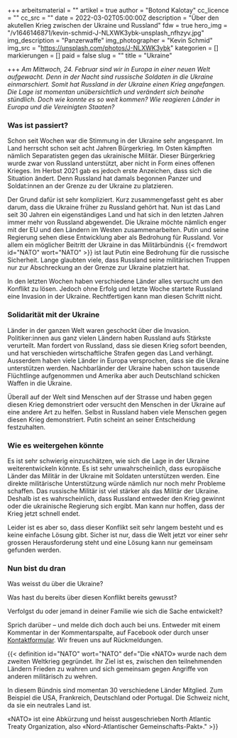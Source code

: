 +++
arbeitsmaterial = ""
artikel = true
author = "Botond Kalotay"
cc_licence = ""
cc_src = ""
date = 2022-03-02T05:00:00Z
description = "Über den akutellen Krieg zwischen der Ukraine und Russland"
fdw = true
hero_img = "/v1646146871/kevin-schmid-J-NLXWK3ybk-unsplash_nfhzyv.jpg"
img_description = "Panzerwaffe"
img_photographer = "Kevin Schmid"
img_src = "https://unsplash.com/photos/J-NLXWK3ybk"
kategorien = []
markierungen = []
paid = false
slug = ""
title = "Ukraine"

+++
_Am Mittwoch, 24. Februar sind wir in Europa in einer neuen Welt aufgewacht. Denn in der Nacht sind russische Soldaten in die Ukraine einmarschiert. Somit hat Russland in der Ukraine einen Krieg angefangen. Die Lage ist momentan unübersichtlich und verändert sich beinahe stündlich. Doch wie konnte es so weit kommen? Wie reagieren Länder in Europa und die Vereinigten Staaten?_

### Was ist passiert?

Schon seit Wochen war die Stimmung in der Ukraine sehr angespannt. Im Land herrscht schon seit acht Jahren Bürgerkrieg. Im Osten kämpften nämlich Separatisten gegen das ukrainische Militär. Dieser Bürgerkrieg wurde zwar von Russland unterstützt, aber nicht in Form eines offenen Krieges. Im Herbst 2021 gab es jedoch erste Anzeichen, dass sich die Situation ändert. Denn Russland hat damals begonnen Panzer und Soldat:innen an der Grenze zu der Ukraine zu platzieren.

Der Grund dafür ist sehr kompliziert. Kurz zusammengefasst geht es aber darum, dass die Ukraine früher zu Russland gehört hat. Nun ist das Land seit 30 Jahren ein eigenständiges Land und hat sich in den letzten Jahren immer mehr von Russland abgewendet. Die Ukraine möchte nämlich enger mit der EU und den Ländern im Westen zusammenarbeiten. Putin und seine Regierung sehen diese Entwicklung aber als Bedrohung für Russland. Vor allem ein möglicher Beitritt der Ukraine in das Militärbündnis {{< fremdwort id="NATO" wort="NATO" >}} ist laut Putin eine Bedrohung für die russische Sicherheit. Lange glaubten viele, dass Russland seine militärischen Truppen nur zur Abschreckung an der Grenze zur Ukraine platziert hat.

In den letzten Wochen haben verschiedene Länder alles versucht um den Konflikt zu lösen. Jedoch ohne Erfolg und letzte Woche startete Russland eine Invasion in der Ukraine. Rechtfertigen kann man diesen Schritt nicht.

### Solidarität mit der Ukraine

Länder in der ganzen Welt waren geschockt über die Invasion. Politiker:innen aus ganz vielen Ländern haben Russland aufs Stärkste verurteilt. Man fordert von Russland, dass sie diesen Krieg sofort beenden, und hat verschieden wirtschaftliche Strafen gegen das Land verhängt. Ausserdem haben  viele Länder in Europa versprochen, dass sie die Ukraine unterstützen werden. Nachbarländer der Ukraine haben schon tausende Flüchtlinge aufgenommen und Amerika aber auch Deutschland schicken Waffen in die Ukraine.

Überall auf der Welt sind Menschen auf der Strasse und haben gegen diesen Krieg demonstriert oder versucht den Menschen in der Ukraine auf eine andere Art zu helfen. Selbst in Russland haben viele Menschen gegen diesen Krieg demonstriert. Putin scheint an seiner Entscheidung festzuhalten.

### Wie es weitergehen könnte

Es ist sehr schwierig einzuschätzen, wie sich die Lage in der Ukraine weiterentwickeln könnte. Es ist sehr unwahrscheinlich, dass europäische Länder das Militär in der Ukraine mit Soldaten unterstützen werden. Eine direkte militärische Unterstützung würde nämlich nur noch mehr Probleme schaffen. Das russische Militär ist viel stärker als das Militär der Ukraine. Deshalb ist es wahrscheinlich, dass Russland entweder den Krieg gewinnt oder die ukrainische Regierung sich ergibt. Man kann nur hoffen, dass der Krieg jetzt schnell endet.

Leider ist es aber so, dass dieser Konflikt seit sehr langem besteht und es keine einfache Lösung gibt. Sicher ist nur, dass die Welt jetzt vor einer sehr grossen Herausforderung steht und eine Lösung kann nur gemeinsam gefunden werden.

### Nun bist du dran

Was weisst du über die Ukraine?

Was hast du bereits über diesen Konflikt bereits gewusst?

Verfolgst du oder jemand in deiner Familie wie sich die Sache entwickelt?

Sprich darüber – und melde dich doch auch bei uns. Entweder mit einem Kommentar in der Kommentarspalte, auf Facebook oder durch unser [Kontaktformular](https://www.chinderzytig.ch/kontakt/). Wir freuen uns auf Rückmeldungen.

{{< definition id="NATO" wort="NATO" def="Die «NATO» wurde nach dem zweiten Weltkrieg gegründet. Ihr Ziel ist es, zwischen den teilnehmenden Ländern Frieden zu wahren und sich gemeinsam gegen Angriffe von anderen militärisch zu wehren.

In diesem Bündnis sind momentan 30 verschiedene Länder Mitglied. Zum Beispiel die USA, Frankreich, Deutschland oder Portugal. Die Schweiz nicht, da sie ein neutrales Land ist.

«NATO» ist eine Abkürzung und heisst ausgeschrieben North Atlantic Treaty Organization, also «Nord-Atlantischer Gemeinschafts-Pakt»." >}}